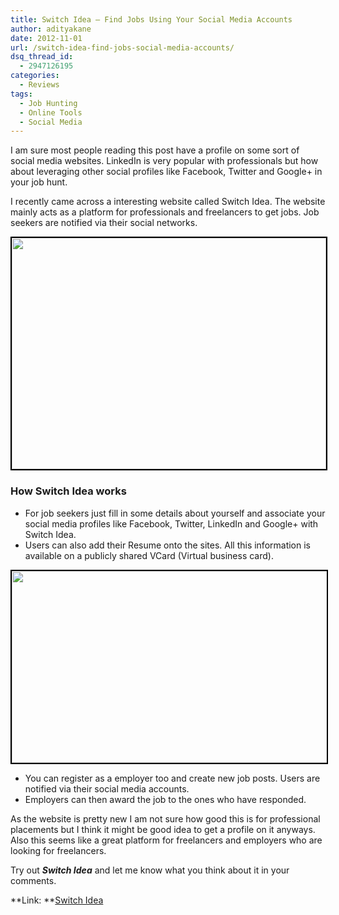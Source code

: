 ```yaml
---
title: Switch Idea – Find Jobs Using Your Social Media Accounts
author: adityakane
date: 2012-11-01
url: /switch-idea-find-jobs-social-media-accounts/
dsq_thread_id:
  - 2947126195
categories:
  - Reviews
tags:
  - Job Hunting
  - Online Tools
  - Social Media
---
```

I am sure most people reading this post have a profile on some sort of social media websites. LinkedIn is very popular with professionals but how about leveraging other social profiles like Facebook, Twitter and Google+ in your job hunt.

I recently came across a interesting website called Switch Idea. The website mainly acts as a platform for professionals and freelancers to get jobs. Job seekers are notified via their social networks.

[<img class="alignnone size-full wp-image-67717" style="border: 2px solid black;" title="Switch_Idea_process" src="http://cdn.devilsworkshop.org/files/2012/11/Switch_Idea_process.png" alt="" width="503" height="370" />][1]

### How Switch Idea works

  * For job seekers just fill in some details about yourself and associate your social media profiles like Facebook, Twitter, LinkedIn and Google+ with Switch Idea.
  * Users can also add their Resume onto the sites. All this information is available on a publicly shared VCard (Virtual business card).

[<img class="alignnone size-full wp-image-67718" style="border: 2px solid black;" title="Switch_Idea_vcard" src="http://cdn.devilsworkshop.org/files/2012/11/Switch_Idea_vcard.png" alt="" width="550" height="307" />][2]

  * You can register as a employer too and create new job posts. Users are notified via their social media accounts.
  * Employers can then award the job to the ones who have responded.

As the website is pretty new I am not sure how good this is for professional placements but I think it might be good idea to get a profile on it anyways. Also this seems like a great platform for freelancers and employers who are looking for freelancers.

Try out ***Switch Idea*** and let me know what you think about it in your comments.

**Link: **<a href="https://www.switchidea.com/" onclick="_gaq.push(['_trackEvent', 'outbound-article', 'https://www.switchidea.com/', 'Switch Idea']);" >Switch Idea</a>

 [1]: http://cdn.devilsworkshop.org/files/2012/11/Switch_Idea_process.png
 [2]: http://cdn.devilsworkshop.org/files/2012/11/Switch_Idea_vcard.png
